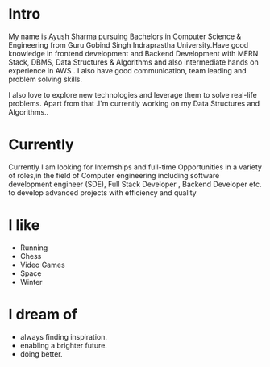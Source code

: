 
# Intro
 
 My name is Ayush Sharma  pursuing Bachelors in Computer Science & Engineering  from Guru Gobind Singh Indraprastha University.Have good knowledge in  frontend development and Backend Development with MERN Stack, DBMS, Data Structures & Algorithms and also intermediate hands on experience in AWS . I also have good communication, team leading and problem solving skills.

I also  love to explore new technologies and leverage them to solve real-life problems. Apart from that .I'm currently  working on my Data Structures and Algorithms..



# Currently

 Currently I am  looking  for Internships and full-time Opportunities in a variety of roles,in the field of Computer engineering including software development engineer (SDE), Full Stack Developer , Backend Developer etc. to  develop advanced projects with efficiency and quality


# I like

- Running
- Chess
- Video Games
- Space
- Winter 


# I dream of

- always finding inspiration.
- enabling a brighter future.
- doing better.
